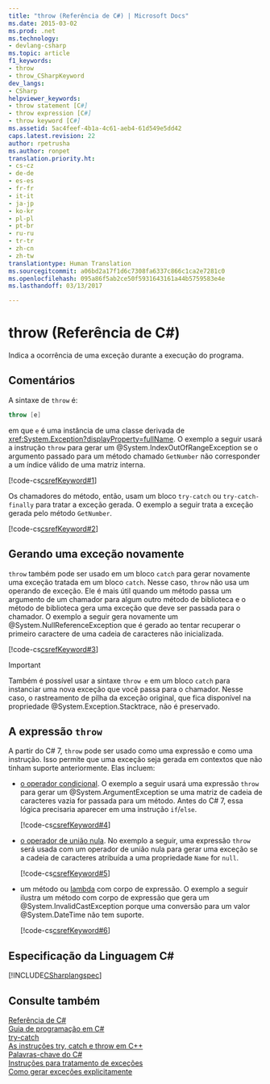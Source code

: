 ```yaml
---
title: "throw (Referência de C#) | Microsoft Docs"
ms.date: 2015-03-02
ms.prod: .net
ms.technology:
- devlang-csharp
ms.topic: article
f1_keywords:
- throw
- throw_CSharpKeyword
dev_langs:
- CSharp
helpviewer_keywords:
- throw statement [C#]
- throw expression [C#]
- throw keyword [C#]
ms.assetid: 5ac4feef-4b1a-4c61-aeb4-61d549e5dd42
caps.latest.revision: 22
author: rpetrusha
ms.author: ronpet
translation.priority.ht:
- cs-cz
- de-de
- es-es
- fr-fr
- it-it
- ja-jp
- ko-kr
- pl-pl
- pt-br
- ru-ru
- tr-tr
- zh-cn
- zh-tw
translationtype: Human Translation
ms.sourcegitcommit: a06bd2a17f1d6c7308fa6337c866c1ca2e7281c0
ms.openlocfilehash: 095a86f5ab2ce50f5931643161a44b5759583e4e
ms.lasthandoff: 03/13/2017

---
```

# <a name="throw-c-reference"></a>throw (Referência de C#)
Indica a ocorrência de uma exceção durante a execução do programa.  
  
## <a name="remarks"></a>Comentários

A sintaxe de `throw` é:

```csharp
throw [e]
```
em que `e` é uma instância de uma classe derivada de <xref:System.Exception?displayProperty=fullName>. O exemplo a seguir usará a instrução `throw` para gerar um @System.IndexOutOfRangeException se o argumento passado para um método chamado `GetNumber` não corresponder a um índice válido de uma matriz interna.

[!code-cs[csrefKeyword#1](../../../../samples/snippets/csharp/language-reference/keywords/throw/throw-1.cs#1)]  

Os chamadores do método, então, usam um bloco `try-catch` ou `try-catch-finally` para tratar a exceção gerada. O exemplo a seguir trata a exceção gerada pelo método `GetNumber`.

[!code-cs[csrefKeyword#2](../../../../samples/snippets/csharp/language-reference/keywords/throw/throw-1.cs#2)]  

## <a name="re-throwing-an-exception"></a>Gerando uma exceção novamente

`throw` também pode ser usado em um bloco `catch` para gerar novamente uma exceção tratada em um bloco `catch`.  Nesse caso, `throw` não usa um operando de exceção. Ele é mais útil quando um método passa um argumento de um chamador para algum outro método de biblioteca e o método de biblioteca gera uma exceção que deve ser passada para o chamador. O exemplo a seguir gera novamente um @System.NullReferenceException que é gerado ao tentar recuperar o primeiro caractere de uma cadeia de caracteres não inicializada. 

[!code-cs[csrefKeyword#3](../../../../samples/snippets/csharp/language-reference/keywords/throw/throw-3.cs#3)]  

> [!IMPORTANT]
> Também é possível usar a sintaxe `throw e` em um bloco `catch` para instanciar uma nova exceção que você passa para o chamador. Nesse caso, o rastreamento de pilha da exceção original, que fica disponível na propriedade @System.Exception.Stacktrace, não é preservado.
 
## <a name="the-throw-expression"></a>A expressão `throw`

A partir do C# 7, `throw` pode ser usado como uma expressão e como uma instrução. Isso permite que uma exceção seja gerada em contextos que não tinham suporte anteriormente. Elas incluem:

- [o operador condicional](../operators/conditional-operator.md). O exemplo a seguir usará uma expressão `throw` para gerar um @System.ArgumentException se uma matriz de cadeia de caracteres vazia for passada para um método. Antes do C# 7, essa lógica precisaria aparecer em uma instrução `if`/`else`.

   [!code-cs[csrefKeyword#4](../../../../samples/snippets/csharp/language-reference/keywords/throw/conditional.cs#1)]  
  
- [o operador de união nula](../operators/null-conditional-operator.md). No exemplo a seguir, uma expressão `throw` será usada com um operador de união nula para gerar uma exceção se a cadeia de caracteres atribuída a uma propriedade `Name` for `null`.
 
   [!code-cs[csrefKeyword#5](../../../../samples/snippets/csharp/language-reference/keywords/throw/coalescing.cs#1)]  
 
- um método ou [lambda](../../lambda-expressions.md) com corpo de expressão. O exemplo a seguir ilustra um método com corpo de expressão que gera um @System.InvalidCastException porque uma conversão para um valor @System.DateTime não tem suporte.
 
   [!code-cs[csrefKeyword#6](../../../../samples/snippets/csharp/language-reference/keywords/throw/exp-bodied.cs#1)]  
 
  
## <a name="c-language-specification"></a>Especificação da Linguagem C#  
 [!INCLUDE[CSharplangspec](../../../csharp/language-reference/keywords/includes/csharplangspec_md.md)]  
  
## <a name="see-also"></a>Consulte também  
 [Referência de C#](../../../csharp/language-reference/index.md)   
 [Guia de programação em C#](../../../csharp/programming-guide/index.md)   
 [try-catch](../../../csharp/language-reference/keywords/try-catch.md)   
 [As instruções try, catch e throw em C++](../../../csharp/language-reference/keywords/try-catch.md)   
 [Palavras-chave do C#](../../../csharp/language-reference/keywords/index.md)   
 [Instruções para tratamento de exceções](../../../csharp/language-reference/keywords/exception-handling-statements.md)   
 [Como gerar exceções explicitamente](https://msdn.microsoft.com/library/xhcbs8fz)
